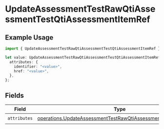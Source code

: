 # UpdateAssessmentTestRawQtiAssessmentTestQtiAssessmentItemRef

## Example Usage

```typescript
import { UpdateAssessmentTestRawQtiAssessmentTestQtiAssessmentItemRef } from "qti/models/operations";

let value: UpdateAssessmentTestRawQtiAssessmentTestQtiAssessmentItemRef = {
  attributes: {
    identifier: "<value>",
    href: "<value>",
  },
};
```

## Fields

| Field                                                                                                                                                | Type                                                                                                                                                 | Required                                                                                                                                             | Description                                                                                                                                          |
| ---------------------------------------------------------------------------------------------------------------------------------------------------- | ---------------------------------------------------------------------------------------------------------------------------------------------------- | ---------------------------------------------------------------------------------------------------------------------------------------------------- | ---------------------------------------------------------------------------------------------------------------------------------------------------- |
| `attributes`                                                                                                                                         | [operations.UpdateAssessmentTestRawQtiAssessmentItemRefAttributes](../../models/operations/updateassessmenttestrawqtiassessmentitemrefattributes.md) | :heavy_check_mark:                                                                                                                                   | N/A                                                                                                                                                  |